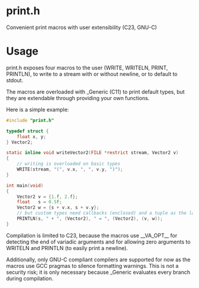 # print.h
Convenient print macros with user extensibility (C23, GNU-C)

# Usage
print.h exposes four macros to the user (WRITE, WRITELN, PRINT, PRINTLN), to write to a stream with or without newline, or to default to stdout.

The macros are overloaded with _Generic (C11) to print default types, but they are extendable through providing your own functions.

Here is a simple example:

```c
#include "print.h"

typedef struct {
	float x, y;
} Vector2;

static inline void writeVector2(FILE *restrict stream, Vector2 v)
{
	// writing is overloaded on basic types
	WRITE(stream, "(", v.x, ", ", v.y, ")");
}

int main(void)
{
	Vector2 v = {1.f, 2.f};
	float   s = 0.5f;
	Vector2 w = {s + v.x, s + v.y};
	// but custom types need callbacks (enclosed) and a tuple as the last argument
	PRINTLN(s, " + ", (Vector2), " = ", (Vector2), (v, w));
}
```

Compilation is limited to C23, because the macros use \_\_VA_OPT__ for detecting the end of variadic arguments and for allowing zero arguments to WRITELN and PRINTLN (to easily print a newline).

Additionally, only GNU-C compliant compilers are supported for now as the macros use GCC pragmas to silence formatting warnings. This is not a security risk; it is only necessary because _Generic evaluates every branch during compilation.
